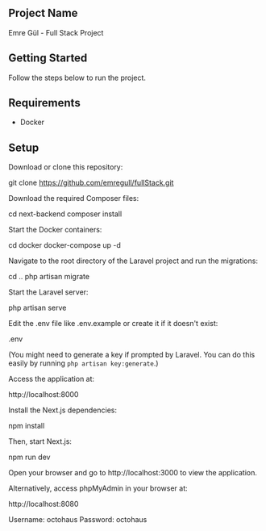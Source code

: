 ## Project Name

Emre Gül - Full Stack Project

## Getting Started

Follow the steps below to run the project.

## Requirements

- Docker

## Setup

Download or clone this repository:

git clone https://github.com/emregull/fullStack.git

Download the required Composer files:

cd next-backend
composer install

Start the Docker containers:

cd docker
docker-compose up -d

Navigate to the root directory of the Laravel project and run the migrations:

cd ..
php artisan migrate

Start the Laravel server:

php artisan serve

Edit the .env file like .env.example or create it if it doesn't exist:

.env

(You might need to generate a key if prompted by Laravel. You can do this easily by running `php artisan key:generate`.)

Access the application at:

http://localhost:8000

Install the Next.js dependencies:

npm install

Then, start Next.js:

npm run dev

Open your browser and go to http://localhost:3000 to view the application.

Alternatively, access phpMyAdmin in your browser at:

http://localhost:8080

Username: octohaus
Password: octohaus

